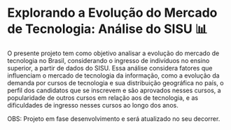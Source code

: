 # Explorando a Evolução do Mercado de Tecnologia: Análise do SISU 📊

O presente projeto tem como objetivo analisar a evolução do mercado de tecnologia no Brasil, considerando o ingresso de indivíduos no ensino superior, a partir de dados do SISU. Essa análise considera fatores que influenciam o mercado de tecnologia da informação, como a evolução da demanda por cursos de tecnologia e sua distribuição geográfica no país, o perfil dos candidatos que se inscrevem e são aprovados nesses cursos, a popularidade de outros cursos em relação aos de tecnologia, e as dificuldades de ingresso nesses cursos ao longo dos anos.

OBS:  Projeto em fase desenvolvimento e será atualizado no seu decorrer.
